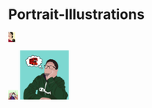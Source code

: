 # Portrait-Illustrations


<img
  src="https://github.com/n0ush1n/Portrait-Illustrations/blob/main/164204008_937551573718506_7557819539585599779_n.jpg"
  alt="Alt text"
  title="Optional title"
  style="display: inline-block; margin: 0 auto; max-height: 20px">
  
  <img
  src="https://github.com/n0ush1n/Portrait-Illustrations/blob/main/176258223_1532850190253687_2342296429643613396_n.jpg"
  alt="Alt text"
  title="Optional title"
  style="display: inline-block; margin: 0 auto; max-height: 20px">
<img
  src="https://github.com/n0ush1n/Portrait-Illustrations/blob/main/Untitled-2%20(1).jpg"
  alt="Alt text"
  title="Optional title"
  style="display: inline-block; margin: 0 auto; max-height: 100px">
